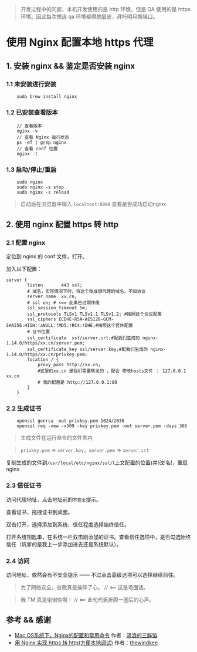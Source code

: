 
> 开发过程中的问题，本机开发使用的是 http 环境，但是 QA 使用的是 https 环境。因此每次想连 qa 环境都得脱层皮，拜托明月换端口。

# 使用 Nginx 配置本地 https 代理

## 1. 安装 nginx && 鉴定是否安装 nginx

### 1.1 未安装进行安装

```
    sudo brew install nginx
```

### 1.2 已安装查看版本

```
    // 查看版本
    nginx -v
    // 查看 Nginx 运行状态
    ps -ef | grep nginx
    // 查看 conf 位置
    nginx -t
```

### 1.3 启动/停止/重启

```
    sudo nginx
    sudo nginx -s stop
    sudo nginx -s reload
```

> 启动后在浏览器中输入 `localhost:8080` 查看是否成功启动nginx

## 2. 使用 nginx 配置 https 转 http

### 2.1 配置 nginx 

定位到 nginx 的 conf 文件，打开。

加入以下配置：
```
server {
        listen       443 ssl;
        # 域名，实际情况下时，将这个改成想代理的域名，不加协议
        server_name  xx.cn;
        # ssl on; # <== 此条已过期作废
        ssl_session_timeout 5m;        
        ssl_protocols TLSv1 TLSv1.1 TLSv1.2; #按照这个协议配置        
        ssl_ciphers ECDHE-RSA-AES128-GCM-SHA256:HIGH:!aNULL:!MD5:!RC4:!DHE;#按照这个套件配置 
        # 证书位置
        ssl_certificate  ssl/server.crt;#配我们生成的 nginx-1.14.0/https/xx.cn/server.pem;
        ssl_certificate_key ssl/server.key;#配我们生成的 nginx-1.14.0/https/xx.cn/privkey.pem;
        location / {
            proxy_pass http://xx.cn;
            #这里的xx.cn 是我们需要转发的 ，配合 修改hosts文件 ： 127.0.0.1  xx.cn
            # 我的配置是 http://127.0.0.1:80
        }
    }
```
### 2.2 生成证书

```
    openssl genrsa -out privkey.pem 1024/2038
    openssl req -new -x509 -key privkey.pem -out server.pem -days 365
```

> 生成文件在运行命令的文件夹内

> `privkey.pem` => `server.key`，`server.pem` => `server.crt`

复制生成的文件到`/usr/local/etc/nginx/ssl/`(上文配置的位置)并!改!名!，重启 nginx

### 2.3 信任证书

访问代理地址，点击地址前的`不安全`提示。

查看证书，拖拽证书到桌面。

双击打开，选择添加到系统、信任程度选择始终信任。

打开系统钥匙串，在系统一栏双击刚添加的证书。查看信任选项中，是否勾选始终信任（坑爹的是我上一步添加进去还是系统默认）。

### 2.4 访问

访问地址，依然会有不安全提示 —— 不过点击高级选项可以选择继续前往。

> 为了网络安全，谷歌真是操碎了心。 // <== 这是场面话。

> 我 TM 真是谢谢你啊！ // <== 此句代表折腾一圈后的心声。


## 参考 && 感谢

- [Mac OS系统下，Nginx的配置和常用命令](https://www.jianshu.com/p/05900b778395) 作者：[流浪的三鲜馅](https://www.jianshu.com/u/db8965f63627)
- [用 Nginx 实现 https 转 http(方便本地调试)](https://blog.csdn.net/thewindkee/article/details/80681009) 作者：[thewindkee](https://blog.csdn.net/thewindkee)